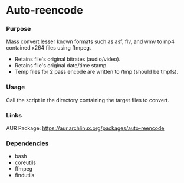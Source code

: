 # Auto-reencode
### Purpose
Mass convert lesser known formats such as asf, flv, and wmv to mp4 contained x264 files using ffmpeg.
* Retains file's original bitrates (audio/video).
* Retains file's original date/time stamp.
* Temp files for 2 pass encode are written to /tmp (should be tmpfs).

### Usage
Call the script in the directory containing the target files to convert.

### Links
AUR Package: https://aur.archlinux.org/packages/auto-reencode

### Dependencies
* bash
* coreutils
* ffmpeg
* findutils

